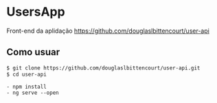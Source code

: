 # UsersApp

Front-end da aplidação https://github.com/douglaslbittencourt/user-api

## Como usuar

```sh
$ git clone https://github.com/douglaslbittencourt/user-api.git
$ cd user-api 
```
    - npm install
    - ng serve --open
